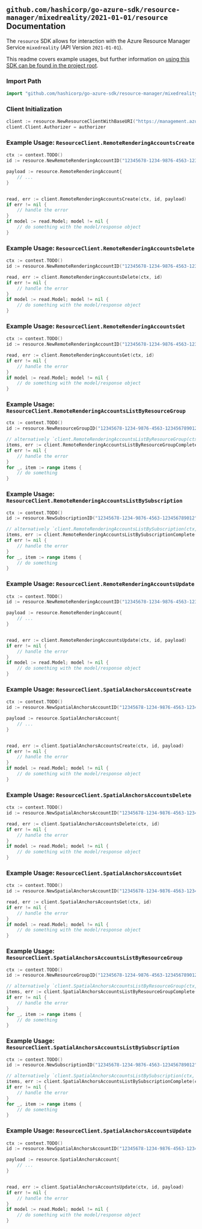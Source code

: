 
## `github.com/hashicorp/go-azure-sdk/resource-manager/mixedreality/2021-01-01/resource` Documentation

The `resource` SDK allows for interaction with the Azure Resource Manager Service `mixedreality` (API Version `2021-01-01`).

This readme covers example usages, but further information on [using this SDK can be found in the project root](https://github.com/hashicorp/go-azure-sdk/tree/main/docs).

### Import Path

```go
import "github.com/hashicorp/go-azure-sdk/resource-manager/mixedreality/2021-01-01/resource"
```


### Client Initialization

```go
client := resource.NewResourceClientWithBaseURI("https://management.azure.com")
client.Client.Authorizer = authorizer
```


### Example Usage: `ResourceClient.RemoteRenderingAccountsCreate`

```go
ctx := context.TODO()
id := resource.NewRemoteRenderingAccountID("12345678-1234-9876-4563-123456789012", "example-resource-group", "remoteRenderingAccountValue")

payload := resource.RemoteRenderingAccount{
	// ...
}


read, err := client.RemoteRenderingAccountsCreate(ctx, id, payload)
if err != nil {
	// handle the error
}
if model := read.Model; model != nil {
	// do something with the model/response object
}
```


### Example Usage: `ResourceClient.RemoteRenderingAccountsDelete`

```go
ctx := context.TODO()
id := resource.NewRemoteRenderingAccountID("12345678-1234-9876-4563-123456789012", "example-resource-group", "remoteRenderingAccountValue")

read, err := client.RemoteRenderingAccountsDelete(ctx, id)
if err != nil {
	// handle the error
}
if model := read.Model; model != nil {
	// do something with the model/response object
}
```


### Example Usage: `ResourceClient.RemoteRenderingAccountsGet`

```go
ctx := context.TODO()
id := resource.NewRemoteRenderingAccountID("12345678-1234-9876-4563-123456789012", "example-resource-group", "remoteRenderingAccountValue")

read, err := client.RemoteRenderingAccountsGet(ctx, id)
if err != nil {
	// handle the error
}
if model := read.Model; model != nil {
	// do something with the model/response object
}
```


### Example Usage: `ResourceClient.RemoteRenderingAccountsListByResourceGroup`

```go
ctx := context.TODO()
id := resource.NewResourceGroupID("12345678-1234-9876-4563-123456789012", "example-resource-group")

// alternatively `client.RemoteRenderingAccountsListByResourceGroup(ctx, id)` can be used to do batched pagination
items, err := client.RemoteRenderingAccountsListByResourceGroupComplete(ctx, id)
if err != nil {
	// handle the error
}
for _, item := range items {
	// do something
}
```


### Example Usage: `ResourceClient.RemoteRenderingAccountsListBySubscription`

```go
ctx := context.TODO()
id := resource.NewSubscriptionID("12345678-1234-9876-4563-123456789012")

// alternatively `client.RemoteRenderingAccountsListBySubscription(ctx, id)` can be used to do batched pagination
items, err := client.RemoteRenderingAccountsListBySubscriptionComplete(ctx, id)
if err != nil {
	// handle the error
}
for _, item := range items {
	// do something
}
```


### Example Usage: `ResourceClient.RemoteRenderingAccountsUpdate`

```go
ctx := context.TODO()
id := resource.NewRemoteRenderingAccountID("12345678-1234-9876-4563-123456789012", "example-resource-group", "remoteRenderingAccountValue")

payload := resource.RemoteRenderingAccount{
	// ...
}


read, err := client.RemoteRenderingAccountsUpdate(ctx, id, payload)
if err != nil {
	// handle the error
}
if model := read.Model; model != nil {
	// do something with the model/response object
}
```


### Example Usage: `ResourceClient.SpatialAnchorsAccountsCreate`

```go
ctx := context.TODO()
id := resource.NewSpatialAnchorsAccountID("12345678-1234-9876-4563-123456789012", "example-resource-group", "spatialAnchorsAccountValue")

payload := resource.SpatialAnchorsAccount{
	// ...
}


read, err := client.SpatialAnchorsAccountsCreate(ctx, id, payload)
if err != nil {
	// handle the error
}
if model := read.Model; model != nil {
	// do something with the model/response object
}
```


### Example Usage: `ResourceClient.SpatialAnchorsAccountsDelete`

```go
ctx := context.TODO()
id := resource.NewSpatialAnchorsAccountID("12345678-1234-9876-4563-123456789012", "example-resource-group", "spatialAnchorsAccountValue")

read, err := client.SpatialAnchorsAccountsDelete(ctx, id)
if err != nil {
	// handle the error
}
if model := read.Model; model != nil {
	// do something with the model/response object
}
```


### Example Usage: `ResourceClient.SpatialAnchorsAccountsGet`

```go
ctx := context.TODO()
id := resource.NewSpatialAnchorsAccountID("12345678-1234-9876-4563-123456789012", "example-resource-group", "spatialAnchorsAccountValue")

read, err := client.SpatialAnchorsAccountsGet(ctx, id)
if err != nil {
	// handle the error
}
if model := read.Model; model != nil {
	// do something with the model/response object
}
```


### Example Usage: `ResourceClient.SpatialAnchorsAccountsListByResourceGroup`

```go
ctx := context.TODO()
id := resource.NewResourceGroupID("12345678-1234-9876-4563-123456789012", "example-resource-group")

// alternatively `client.SpatialAnchorsAccountsListByResourceGroup(ctx, id)` can be used to do batched pagination
items, err := client.SpatialAnchorsAccountsListByResourceGroupComplete(ctx, id)
if err != nil {
	// handle the error
}
for _, item := range items {
	// do something
}
```


### Example Usage: `ResourceClient.SpatialAnchorsAccountsListBySubscription`

```go
ctx := context.TODO()
id := resource.NewSubscriptionID("12345678-1234-9876-4563-123456789012")

// alternatively `client.SpatialAnchorsAccountsListBySubscription(ctx, id)` can be used to do batched pagination
items, err := client.SpatialAnchorsAccountsListBySubscriptionComplete(ctx, id)
if err != nil {
	// handle the error
}
for _, item := range items {
	// do something
}
```


### Example Usage: `ResourceClient.SpatialAnchorsAccountsUpdate`

```go
ctx := context.TODO()
id := resource.NewSpatialAnchorsAccountID("12345678-1234-9876-4563-123456789012", "example-resource-group", "spatialAnchorsAccountValue")

payload := resource.SpatialAnchorsAccount{
	// ...
}


read, err := client.SpatialAnchorsAccountsUpdate(ctx, id, payload)
if err != nil {
	// handle the error
}
if model := read.Model; model != nil {
	// do something with the model/response object
}
```
